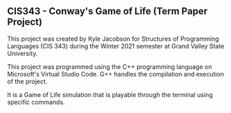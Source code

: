 ## CIS343 - Conway's Game of Life (Term Paper Project)
This project was created by Kyle Jacobson for Structures of Programming Languages (CIS 343) during the Winter 2021 semester at Grand Valley State University.

This project was programmed using the C++ programming language on Microsoft's Virtual Studio Code. G++ handles the compilation and execution of the project.

It is a Game of Life simulation that is playable through the terminal using specific commands.
